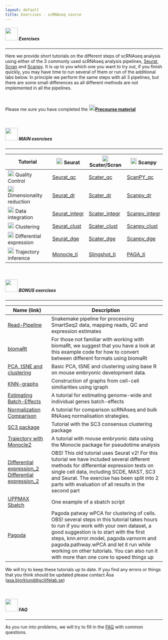 ```yaml
---
layout: default
title: Exercises - scRNAseq course
---
```


##### <img border="0" src="https://www.svgrepo.com/show/6672/exercise.svg" width="40" height="40"> Exercises
***

Here we provide short tutorials on the different steps of scRNAseq analysis using either of the 3 commonly used scRNAseq analysis pipelines, [Seurat](https://satijalab.org/seurat/), [Scran](https://bioconductor.org/packages/release/bioc/html/scran.html) and [Scanpy](https://scanpy.readthedocs.io/en/stable/). It is up to you which one you want to try out, if you finish quickly, you may have time to run several of them or run of the additional labs below. In principle we perform the same steps with all 3 pipelines, but there are some small differences as all different methods are not implemented in all the pipelines.

<br/>

Please me sure you have completed the [<img border="0" src="https://www.svgrepo.com/show/19652/maths-class-materials-cross-of-a-pencil-and-a-ruler.svg" width="20" height="20">**Precourse material**](precourse.md)

<br/>

##### <img border="0" src="https://www.svgrepo.com/show/6672/exercise.svg" width="40" height="40"> MAIN exercises
***



| Tutorial | <img border="0" src="https://upload.wikimedia.org/wikipedia/commons/thumb/1/1b/R_logo.svg/1448px-R_logo.svg.png" width="20" height="20"> Seurat | <img border="0" src="https://upload.wikimedia.org/wikipedia/commons/thumb/1/1b/R_logo.svg/1448px-R_logo.svg.png" width="20" height="20"> Scater/Scran | <img border="0" src="https://upload.wikimedia.org/wikipedia/commons/thumb/c/c3/Python-logo-notext.svg/1024px-Python-logo-notext.svg.png" width="20" height="20"> Scanpy |
| -------- | ---------- | ---------------- | --------------- |
| <img border="0" src="https://cdn0.iconfinder.com/data/icons/business-and-finance-4-5/68/188-512.png" width="20" height="20"> Quality Control | [Seurat_qc](labs/compiled/seurat/seurat_01_qc_compiled.md) | [Scater_qc](labs/compiled/scater/scater_01_qc_compiled.md) | [ScanPY_qc](labs/scanpy/qc_3pbmc.ipynb) |
| <img border="0" src="https://static.thenounproject.com/png/1551503-200.png" width="20" height="20"> Dimensionality reduction | [Seurat_dr](labs/compiled/seurat/seurat_02_dim_reduction_compiled.md) | [Scater_dr](labs/compiled/scater/scater_02_dim_reduction_compiled.md) | [Scanpy_dr](labs/scanpy/dim_reduction.ipynb) |
| <img border="0" src="http://s16574.pcdn.co/wp-content/uploads/2018/05/cluster-icon.png" width="20" height="20"> Data integration | [Seurat_integr](labs/compiled/seurat/seurat_03_integration_compiled.md) | [Scater_integr](labs/compiled/scater/scater_03_integration_compiled.md) | [Scanpy_integr](labs/scanpy/batch_correction_mnn.ipynb) |
| <img border="0" src="https://cdn0.iconfinder.com/data/icons/network-analysis-7/64/cluster-positive-negative-group-collection-512.png" width="20" height="20"> Clustering | [Seurat_clust](labs/compiled/seurat/lab_seurat.html) | [Scater_clust](labs/compiled/scater/lab_scran.html) | [Scanpy_clust](labs/scanpy/qc_3pbmc.ipynb) |
| <img border="0" src="https://static.thenounproject.com/png/1517975-200.png" width="20" height="20"> Differential expression | [Seurat_dge](labs/compiled/seurat/lab_seurat.html) | [Scater_dge](labs/compiled/scater/lab_scran.html) | [Scanpy_dge](labs/scanpy/qc_3pbmc.ipynb) |
| <img border="0" src="https://cdn2.vectorstock.com/i/1000x1000/49/51/route-location-icon-vector-16394951.jpg" width="20" height="20"> Trajectory inference | [Monocle_ti](labs/compiled/monocle/monocle.html) | [Slingshot_ti](labs/compiled/slingshot/slingshot.html) | [PAGA_ti](labs/paga/paga.ipynb) |

<br/>

##### <img border="0" src="https://www.svgrepo.com/show/48895/exercise.svg" width="40" height="40"> BONUS exercises
***

| Name (link) | Description |
| ----------- | ----------- |
| [Read-Pipeline](labs/Pipeline_exercise) | Snakemake pipeline for processing SmartSeq2 data, mapping reads, QC and expression estimates|
| [biomaRt](labs/biomart) | For those not familiar with working with biomaRt, we suggest that you have a look at this example code for how to convert between different formats using biomaRt|
| [PCA, tSNE and clustering](labs/PCA_and_clustering) | Basic PCA, tSNE and clustering using base R on mouse embryonic development data. | 
| [KNN-graphs](labs/igraph) | Construction of graphs from cell-cell similiarities using igraph|
| [Estimating Batch-Effects](https://bitbucket.org/scilifelab-lts/scrnaseq-labs/src/a228442debe7f8eff28cfdba875349025db9b7a3/batch_analysis.md?fileviewer=file-view-default) | A tutorial for estimating genome-wide and individual genes batch-effects |
| [Normalization Comparison](labs/norm_analysis_v2) | A tutorial for comparison scRNAseq and bulk RNAseq normalisation strategies. | [Tutorial for Normalisation](labs/norm_analysis_v2)  |
| [SC3 package](labs/sc3_R35) | Tutorial with the SC3 consensus clustering package |
| [Trajectory with Monocle2](labs/monocle_analysis) | A tutorial with mouse embryonic data using the Monocle package for pseudotime analysis |
| [Differential expression_2](labs/Differential_gene_expression) [Differential expression_2](labs/Differential_gene_expression) | OBS! This old tutorial uses Seurat v2! For this tutorial we have included several different methods for differential expression tests on single cell data, including SCDE, MAST, SC3 and Seurat. The exercise has been split into 2 parts with evaluation of all results in the second part |
| [UPPMAX Sbatch](labs/sbatchScript) | One example of a sbatch script |
| [Pagoda](labs/pagoda_ilc) | Pagoda patway wPCA for clustering of cells. OBS! several steps in this tutorial takes hours to run if you work with your own dataset, a good suggestion is to start with the first steps, knn.error.model, pagoda.varnorm and pagoda.pathway.wPCA and let it run while working on other tutorials. You can also run it with more than one core to speed things up |


We will try to keep these tutorials up to date. If you find any errors or things that you think should be updated please contact Åsa (asa.bjorklund@scilifelab.se) 
  	
	
<br/>

##### <img border="0" src="https://www.svgrepo.com/show/83019/faq-button.svg" width="40" height="40"> FAQ
***

As you run into problems, we will try to fill in the [FAQ](labs/FAQ) with common questions.

<br/>

	

